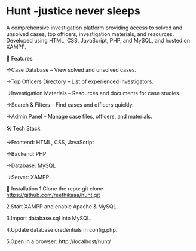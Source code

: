 # Hunt -justice never sleeps
A comprehensive investigation platform providing access to solved and unsolved cases, top officers, investigation materials, and resources. Developed using HTML, CSS, JavaScript, PHP, and MySQL, and hosted on XAMPP.

🚀 Features

->Case Database – View solved and unsolved cases.

->Top Officers Directory – List of experienced investigators.

->Investigation Materials – Resources and documents for case studies.

->Search & Filters – Find cases and officers quickly.

->Admin Panel – Manage case files, officers, and materials.

🛠️ Tech Stack

->Frontend: HTML, CSS, JavaScript

->Backend: PHP

->Database: MySQL

->Server: XAMPP

🔧 Installation
1.Clone the repo:
git clone https://github.com/reethikaaa/hunt.git

2.Start XAMPP and enable Apache & MySQL.

3.Import database.sql into MySQL.

4.Update database credentials in config.php.

5.Open in a browser:
http://localhost/hunt/
